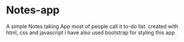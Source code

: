 # Notes-app
A simple Notes taking App most of people call it to-do list. created with html,  css and javascript i have also used bootstrap for styling this app
